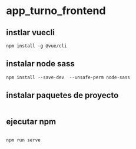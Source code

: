 # app_turno_frontend
## instlar vuecli
```
npm install -g @vue/cli
```
## instalar node sass
```
npm install --save-dev  --unsafe-perm node-sass
```
## instalar paquetes de proyecto
```
```

## ejecutar npm
```

npm run serve
```